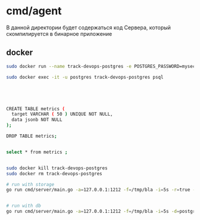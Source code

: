 # cmd/agent

В данной директории будет содержаться код Сервера, который скомпилируется в бинарное приложение




## docker
```bash
sudo docker run --name track-devops-postgres -e POSTGRES_PASSWORD=mysecretpassword -p 127.0.0.1:13131:5432 -d postgres

sudo docker exec -it -u postgres track-devops-postgres psql





CREATE TABLE metrics (  
  target VARCHAR ( 50 ) UNIQUE NOT NULL,
  data jsonb NOT NULL
);

DROP TABLE metrics;


select * from metrics ;


sudo docker kill track-devops-postgres
sudo docker rm track-devops-postgres

# run with storage
go run cmd/server/main.go -a=127.0.0.1:1212 -f=/tmp/bla -i=5s -r=true -k=bhygyg


# run with db
go run cmd/server/main.go -a=127.0.0.1:1212 -f=/tmp/bla -i=5s -d=postgres://postgres:mysecretpassword@localhost:13131/postgres?sslmode=disable -r=true -k=bhygyg



```
